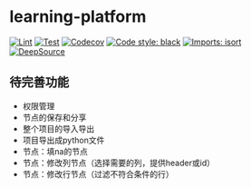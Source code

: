 # learning-platform

[![Lint](https://github.com/taoting1234/learning-platform/workflows/Lint/badge.svg)](https://github.com/taoting1234/learning-platform/actions?query=workflow%3ALint)
[![Test](https://github.com/taoting1234/learning-platform/workflows/Test/badge.svg)](https://github.com/taoting1234/learning-platform/actions?query=workflow%3ATest)
[![Codecov](https://codecov.io/gh/taoting1234/learning-platform/branch/master/graph/badge.svg?token=SpGXe7wkrV)](https://codecov.io/gh/taoting1234/learning-platform)
[![Code style: black](https://img.shields.io/badge/code%20style-black-000000.svg)](https://github.com/psf/black)
[![Imports: isort](https://img.shields.io/badge/%20imports-isort-%231674b1?style=flat&labelColor=ef8336)](https://github.com/PyCQA/isort)
[![DeepSource](https://static.deepsource.io/deepsource-badge-light-mini.svg)](hhttps://deepsource.io/gh/taoting1234/learning-platform/?ref=repository-badge)

## 待完善功能

* 权限管理
* 节点的保存和分享
* 整个项目的导入导出
* 项目导出成python文件
* 节点：填na的节点
* 节点：修改列节点（选择需要的列，提供header或id）
* 节点：修改行节点（过滤不符合条件的行）